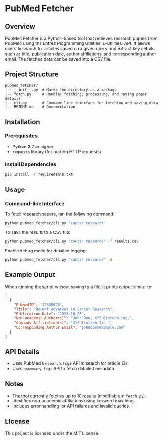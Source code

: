 # PubMed Fetcher

## Overview
PubMed Fetcher is a Python-based tool that retrieves research papers from PubMed using the Entrez Programming Utilities (E-utilities) API. It allows users to search for articles based on a given query and extract key details such as title, publication date, author affiliations, and corresponding author email. The fetched data can be saved into a CSV file.

## Project Structure
```
pubmed_fetcher/
│-- __init__.py  # Marks the directory as a package
│-- fetch.py     # Handles fetching, processing, and saving paper details
│-- cli.py       # Command-line interface for fetching and saving data
│-- README.md    # Documentation
```

## Installation
### Prerequisites
- Python 3.7 or higher
- `requests` library (for making HTTP requests)

### Install Dependencies
```sh
pip install -r requirements.txt
```

## Usage

### Command-line Interface
To fetch research papers, run the following command:
```sh
python pubmed_fetcher/cli.py "cancer research"
```

To save the results to a CSV file:
```sh
python pubmed_fetcher/cli.py "cancer research" -f results.csv
```

Enable debug mode for detailed logging:
```sh
python pubmed_fetcher/cli.py "cancer research" -d
```

## Example Output
When running the script without saving to a file, it prints output similar to:
```json
[
  {
    "PubmedID": "12345678",
    "Title": "Recent Advances in Cancer Research",
    "Publication Date": "2023-10-05",
    "Non-academic Author(s)": "John Doe, XYZ Biotech Inc.",
    "Company Affiliation(s)": "XYZ Biotech Inc.",
    "Corresponding Author Email": "johndoe@example.com"
  }
]
```

## API Details
- Uses PubMed's `esearch.fcgi` API to search for article IDs
- Uses `esummary.fcgi` API to fetch detailed metadata

## Notes
- The tool currently fetches up to 10 results (modifiable in `fetch.py`).
- Identifies non-academic affiliations using keyword matching.
- Includes error handling for API failures and invalid queries.

## License
This project is licensed under the MIT License.

